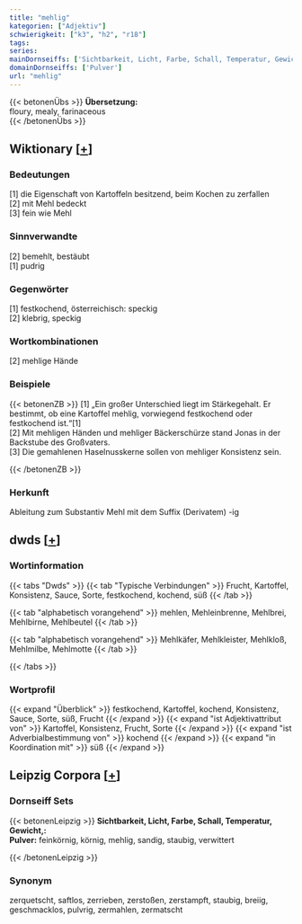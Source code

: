 ```yaml
---
title: "mehlig"
kategorien: ["Adjektiv"]
schwierigkeit: ["k3", "h2", "r18"]
tags:
series:
mainDornseiffs: ['Sichtbarkeit, Licht, Farbe, Schall, Temperatur, Gewicht,']
domainDornseiffs: ['Pulver']
url: "mehlig"
---
```


{{< betonenÜbs >}}
**Übersetzung:**  
floury, mealy, farinaceous  
{{< /betonenÜbs >}}

## Wiktionary [[+](https://de.wiktionary.org/wiki/mehlig)]

### Bedeutungen
[1] die Eigenschaft von Kartoffeln besitzend, beim Kochen zu zerfallen  
[2] mit Mehl bedeckt  
[3] fein wie Mehl  

### Sinnverwandte
[2] bemehlt, bestäubt  
[1] pudrig  

### Gegenwörter
[1] festkochend, österreichisch: speckig  
[2] klebrig, speckig  

### Wortkombinationen
[2] mehlige Hände  

### Beispiele
{{< betonenZB >}}
[1] „Ein großer Unterschied liegt im Stärkegehalt. Er bestimmt, ob eine Kartoffel mehlig, vorwiegend festkochend oder festkochend ist.“[1]  
[2] Mit mehligen Händen und mehliger Bäckerschürze stand Jonas in der Backstube des Großvaters.  
[3] Die gemahlenen Haselnusskerne sollen von mehliger Konsistenz sein.  

{{< /betonenZB >}}
### Herkunft
Ableitung zum Substantiv Mehl mit dem Suffix (Derivatem) -ig  



## dwds [[+](https://www.dwds.de/wb/mehlig)]

### Wortinformation
{{< tabs "Dwds" >}}
{{< tab "Typische Verbindungen" >}}
Frucht, Kartoffel, Konsistenz, Sauce, Sorte, festkochend, kochend, süß
{{< /tab >}}

{{< tab "alphabetisch vorangehend" >}}
mehlen, Mehleinbrenne, Mehlbrei, Mehlbirne, Mehlbeutel
{{< /tab >}}

{{< tab "alphabetisch vorangehend" >}}
Mehlkäfer, Mehlkleister, Mehlkloß, Mehlmilbe, Mehlmotte
{{< /tab >}}

{{< /tabs >}}

### Wortprofil
{{< expand "Überblick" >}} festkochend, Kartoffel, kochend, Konsistenz, Sauce, Sorte, süß, Frucht {{< /expand >}}
{{< expand "ist Adjektivattribut von" >}} Kartoffel, Konsistenz, Frucht, Sorte {{< /expand >}}
{{< expand "ist Adverbialbestimmung von" >}} kochend {{< /expand >}}
{{< expand "in Koordination mit" >}} süß {{< /expand >}}

## Leipzig Corpora [[+](https://corpora.uni-leipzig.de/en/res?word=mehlig&corpusId=deu_newscrawl-public_2018)]

### Dornseiff Sets
{{< betonenLeipzig >}}
**Sichtbarkeit, Licht, Farbe, Schall, Temperatur, Gewicht,:**  
**Pulver:** feinkörnig, körnig, mehlig, sandig, staubig, verwittert  

{{< /betonenLeipzig >}}

### Synonym
zerquetscht, saftlos, zerrieben, zerstoßen, zerstampft, staubig, breiig, geschmacklos, pulvrig, zermahlen, zermatscht

